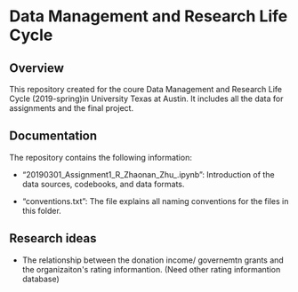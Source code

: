# Data Management and Research Life Cycle

## Overview
This repository created for the coure Data Management and Research Life Cycle (2019-spring)in University Texas at Austin. It includes all the data for assignments and the final project. 

## Documentation 
The repository contains the following information:

* “20190301_Assignment1_R_Zhaonan_Zhu_.ipynb”: Introduction of the data sources, codebooks, and data formats.

* “conventions.txt”: The file explains all naming conventions for the files in this folder.

## Research ideas
* The relationship between the donation income/ governemtn grants and the organizaiton's rating informantion. (Need other rating informantion database)
